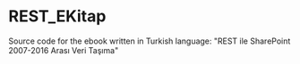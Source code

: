 # REST_EKitap
Source code for the ebook written in Turkish language: "REST ile SharePoint 2007-2016 Arası Veri Taşıma"
